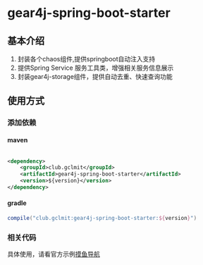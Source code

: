 # gear4j-spring-boot-starter

## 基本介绍

1. 封装各个chaos组件,提供springboot自动注入支持
2. 提供Spring Service 服务工具类，增强相关服务信息展示
3. 封装gear4j-storage组件，提供自动去重、快速查询功能

## 使用方式

### 添加依赖

#### maven

```xml

<dependency>
    <groupId>club.gclmit</groupId>
    <artifactId>gear4j-spring-boot-starter</artifactId>
    <version>${version}</version>
</dependency>
```

#### gradle

```groovy
compile("club.gclmit:gear4j-spring-boot-starter:${version}")
```

### 相关代码
具体使用，请看官方示例[摸鱼导航](https://github.com/DandelionAdmin/mess-fish)